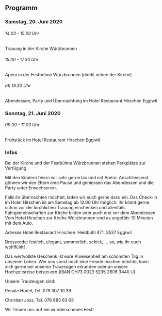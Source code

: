 ## Programm

### Samstag, 20. Juni 2020

###### 14.00 - 15.00 Uhr

Trauung in der Kirche Würzbrunnen

###### 15.00 - 17.30 Uhr

Apéro in der Festbühne Würzbrunnen (direkt neben der Kirche)

###### ab 18.30 Uhr

Abendessen, Party und Übernachtung im Hotel Restaurant Hirschen Eggiwil

### Sonntag, 21. Juni 2020

###### 09.00 - 11.00 Uhr

Frühstück im Hotel Restaurant Hirschen Eggiwil

### Infos

Bei der Kirche und der Festbühne Würzbrunnen stehen Parkplätze zur Verfügung.

Mit den Kindern feiern wir sehr gerne bis und mit Apéro. Anschliessend gönnen wir den Eltern eine Pause und geniessen das Abendessen und die Party unter Erwachsenen.

Falls ihr übernachten möchtet, laden wir euch gerne dazu ein. Das Check-in im Hotel Hirschen ist am Samstag ab 12.00 Uhr möglich. Ihr könnt gerne schon vor der kirchlichen Trauung einchecken und allenfalls Fahrgemeinschaften zur Kirche bilden oder auch erst vor dem Abendessen. Vom Hotel Hirschen zur Kirche Würzbrunnen sind es ungefähr 10 Minuten mit dem Auto.

Adresse Hotel Restaurant Hirschen: Heidbühl 471, 3537 Eggiwil

Dresscode: festlich, elegant, sommerlich, schick, ... so, wie ihr euch wohlfühlt!

Das wertvollste Geschenk ist eure Anwesenheit am schönsten Tag in unserem Leben. Wer uns sonst noch eine Freude machen möchte, kann sich gerne bei unseren Trauzeugen erkunden oder an unsere Hochzeitsreise beisteuern (IBAN CH73 0023 5235 2606 3440 U).

Unsere Trauzeugen sind:

Renate Hodel, Tel. 079 307 10 39

Christian Joss, Tel. 078 885 63 63

Wir freuen uns auf ein wunderschönes Fest!

